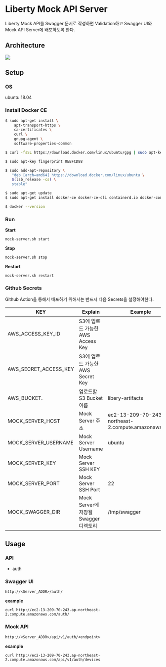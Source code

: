 # Liberty Mock API Server

Liberty Mock API를 Swagger 문서로 작성하면 Validation하고 Swagger UI와 Mock API Server에 배포하도록 한다.

## Architecture

![](https://raw.githubusercontent.com/BlueWhaleFoundation/liberty-mock-api/master/images/Liberty%20Mock%20API%20Server%20Architecture.png?token=AAJXOBL4EAGYPOT2FLTINWK74QV6E)

## Setup

### OS

ubuntu 18.04

### Install Docker CE


```bash
$ sudo apt-get install \
    apt-transport-https \
    ca-certificates \
    curl \
    gnupg-agent \
    software-properties-common

$ curl -fsSL https://download.docker.com/linux/ubuntu/gpg | sudo apt-key add -

$ sudo apt-key fingerprint 0EBFCD88

$ sudo add-apt-repository \
   "deb [arch=amd64] https://download.docker.com/linux/ubuntu \
   $(lsb_release -cs) \
   stable"

$ sudo apt-get update
$ sudo apt-get install docker-ce docker-ce-cli containerd.io docker-compose

$ docker --version
```

### Run

**Start**

```
mock-server.sh start
```

**Stop**

```
mock-server.sh stop
```

**Restart**

```
mock-server.sh restart
```

### Github Secrets

Github Action을 통해서 배포하기 위해서는 반드시 다음 Secrets을 설정해야한다.

| KEY | Explain | Example |
| --- | ------- | ------- |
| AWS_ACCESS_KEY_ID     | S3에 업로드 가능한 AWS Access Key    |   |
| AWS_SECRET_ACCESS_KEY | S3에 업로드 가능한 AWS Secret Key    | |
| AWS_BUCKET.           | 업로드할 S3 Bucket 이름             | libery-artifacts |
| MOCK_SERVER_HOST      | Mock Server 주소                  | ec2-13-209-70-243.ap-northeast-2.compute.amazonaws.com |
| MOCK_SERVER_USERNAME  | Mock Server Username             | ubuntu |
| MOCK_SERVER_KEY       | Mock Server SSH KEY              | |
| MOCK_SERVER_PORT      | Mock Server SSH Port             | 22 |
| MOCK_SWAGGER_DIR      | Mock Server에 저장될 Swagger 디렉토리 | /tmp/swagger |

## Usage

### API

* auth


### Swagger UI

```
http://<Server_ADDR>/auth/
```

**example**

```
curl http://ec2-13-209-70-243.ap-northeast-2.compute.amazonaws.com/auth/
```

### Mock API

```
http://<Server_ADDR>/api/v1/auth/<endpoint>
```

**example**

```
curl http://ec2-13-209-70-243.ap-northeast-2.compute.amazonaws.com/api/v1/auth/devices
```
